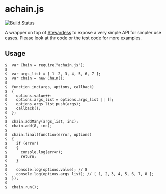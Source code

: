 # achain.js
[![Build Status](https://travis-ci.org/mattiasrunge/achain.png)](https://travis-ci.org/mattiasrunge/achain)

A wrapper on top of [Stewardess][1] to expose a very simple API for simpler use cases. Please look at the code or the test code for more examples.

## Usage

    $  var Chain = require("achain.js");
    $
    $  var args_list = [ 1, 2, 3, 4, 5, 6, 7 ];
    $  var chain = new Chain();
    $
    $  function inc(args, options, callback)
    $  {
    $    options.value++;
    $    options.args_list = options.args_list || [];
    $    options.args_list.push(args);
    $    callback();
    $  };
    $
    $  chain.addMany(args_list, inc);
    $  chain.add(8, inc);
    $
    $  chain.final(function(error, options)
    $  {
    $    if (error)
    $    {
    $      console.log(error);
    $      return;
    $    }
    $
    $    console.log(options.value); // 8
    $    console.log(options.args_list); // [ 1, 2, 3, 4, 5, 6, 7, 8 ];
    $  });
    $
    $  chain.run();


[1]: https://github.com/ifit/stewardess

